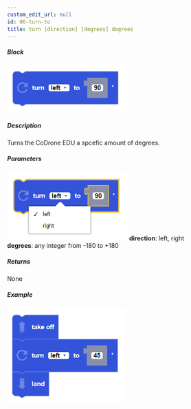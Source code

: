 ```yaml
---
custom_edit_url: null
id: 06-turn-to
title: turn [direction] [degrees] degrees
---
```


##### Block

![turn to image](turn_to.PNG)

##### Description

Turns the CoDrone EDU a spcefic amount of degrees.

##### Parameters
![go for seconds block image](turn_to_params.PNG)
**direction**: left, right <br /> 
**degrees**: any integer from -180 to +180

##### Returns

None

##### Example

![go at power example](turn_to_example.PNG)
